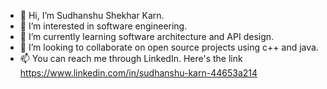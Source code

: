 - 👋 Hi, I’m Sudhanshu Shekhar Karn.
- 👀 I’m interested in software engineering.
- 🌱 I’m currently learning software architecture and API design.
- 💞️ I’m looking to collaborate on open source projects using c++ and java.
- 📫 You can reach me through LinkedIn. Here's the link https://www.linkedin.com/in/sudhanshu-karn-44653a214

